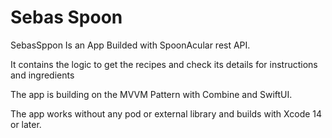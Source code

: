 # Sebas Spoon

SebasSppon Is an App Builded with SpoonAcular rest API.

It contains the logic to get the recipes and check its details for instructions and ingredients

The app is building on the MVVM Pattern with Combine and SwiftUI.

The app works without any pod or external library and builds with Xcode 14 or later.
